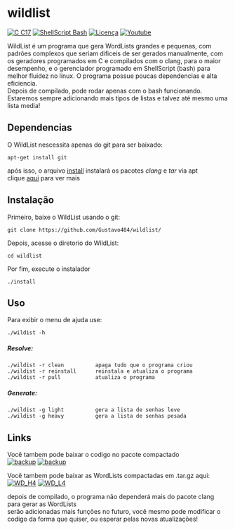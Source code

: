 # wildlist

[![C C17](https://img.shields.io/badge/C-C17-blue)](https://pt.wikipedia.org/wiki/C_(linguagem_de_programa%C3%A7%C3%A3o)) [![ShellScript Bash](https://img.shields.io/badge/ShellScript-Bash-blue)](url) [![Licença](https://img.shields.io/badge/Licen%C3%A7a-GPL%202.0-yellow)](https://github.com/gustavo404/wildlist/blob/main/LICENSE) [![Youtube](https://img.shields.io/badge/Youtube-Gustavo404-red.svg)](https://youtube.com/gustavo404)

WildList é um programa que gera WordLists grandes e pequenas, com padrões complexos que seriam dificeis de ser gerados manualmente, com os geradores programados em C e compilados com o clang, para o maior desempenho, e o gerenciador programado em ShellScript (bash) para melhor fluidez no linux.
O programa possue poucas dependencias e alta eficiencia. <br>
Depois de compilado, pode rodar apenas com o bash funcionando. Estaremos sempre adicionando mais tipos de listas e talvez até mesmo uma lista media!

Dependencias
----

O WildList nescessita apenas do git para ser baixado:

	apt-get install git

após isso, o arquivo [install](https://github.com/gustavo404/wildlist/blob/main/install) instalará os pacotes _clang_ e _tar_ via apt <br>
clique [aqui](https://github.com/gustavo404/wildlist/blob/main/install) para ver mais

Instalação
----

Primeiro, baixe o WildList usando o git:

	git clone https://github.com/Gustavo404/wildlist/

Depois, acesse o diretorio do WildList:

	cd wildlist

Por fim, execute o instalador

	./install

Uso
----

Para exibir o menu de ajuda use:

	./wildist -h

##### Resolve:

	./wildist -r clean			apaga tudo que o programa criou
	./wildist -r reinstall		reinstala e atualiza o programa
	./wildist -r pull			atualiza o programa

##### Generate:

	./wildist -g light			gera a lista de senhas leve
	./wildist -g heavy			gera a lista de senhas pesada

Links
----

Você tambem pode baixar o codigo no pacote compactado <br>
[![backup](https://img.shields.io/badge/backup-tar%20gz-blueviolet)](https://github.com/Gustavo404/wildlist/raw/main/wildlist)
[![backup](https://img.shields.io/badge/backup-zip-blue)](https://github.com/Gustavo404/wildlist/raw/main/wildlist)

Você tambem pode baixar as WordLists compactadas em .tar.gz aqui: <br>
[![WD_H4](https://img.shields.io/badge/heavy-tar%20gz-blueviolet)](https://github.com/Gustavo404/wildlist/raw/main/wd/WD_H4.tar.gz)
[![WD_L4](https://img.shields.io/badge/light-tar%20gz-blueviolet)](https://github.com/Gustavo404/wildlist/raw/main/wd/WD_L4.tar.gz)

depois de compilado, o programa não dependerá mais do pacote clang para gerar as WordLists <br>
serão adicionadas mais funções no futuro, você mesmo pode modificar o codigo da forma que quiser, ou esperar pelas novas atualizações!
